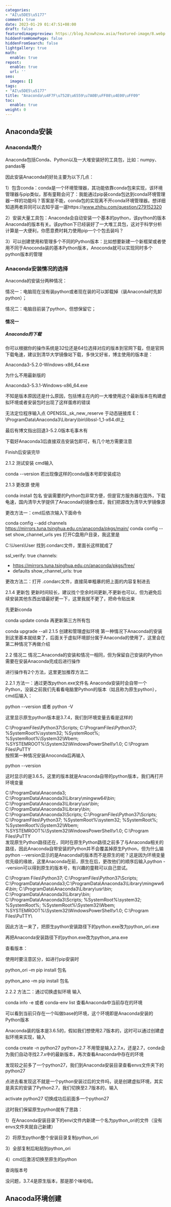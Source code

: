 ```yaml
---
categories:
- "AI\u5DE5\u5177"
comment: true
date: 2023-01-29 01:47:51+08:00
draft: false
featuredimagepreview: https://blog.hzxwhzxw.asia/featured-image/8.webp
hiddenFromHomePage: false
hiddenFromSearch: false
lightgallery: true
math:
  enable: true
repost:
  enable: true
  url: ''
seo:
  images: []
tags:
- "AI\u5DE5\u5177"
title: "Anaconda\u4F7F\u7528\u6559\u7A0B\uFF08\u4E00\uFF09"
toc:
  enable: true
weight: 0
---
```

<!--more-->

## Anaconda安装

### Anaconda简介
Anaconda包括Conda、Python以及一大堆安装好的工具包，比如：numpy、pandas等

因此安装Anaconda的好处主要为以下几点：

1）包含conda：conda是一个环境管理器，其功能依靠conda包来实现，该环境管理器与pip类似，那有童鞋会问了：我能通过pip装conda包达到conda环境管理器一样的功能吗？答案是不能，conda包的实现离不开conda环境管理器。想详细知道两者异同可以去知乎遛一遛https://www.zhihu.com/question/279152320

2）安装大量工具包：Anaconda会自动安装一个基本的python，该python的版本Anaconda的版本有关。该python下已经装好了一大堆工具包，这对于科学分析计算是一大便利，你愿意费时耗力使用pip一个个包去装吗？

3）可以创建使用和管理多个不同的Python版本：比如想要新建一个新框架或者使用不同于Anoconda装的基本Python版本，Anoconda就可以实现同时多个python版本的管理

### Anaconda安装情况的选择
Anaconda的安装分两种情况：

情况一：电脑现在没有装python或者现在装的可以卸载掉（装Anaconda时先卸python）；

情况二：电脑目前装了python，但想保留它；

#### 情况一
##### Anaconda的下载
你可以根据你的操作系统是32位还是64位选择对应的版本到官网下载，但是官网下载龟速，建议到清华大学镜像站下载，多快又好省，博主使用的版本是：

Anaconda3-5.2.0-Windows-x86_64.exe

为什么不用最新版的

Anaconda3-5.3.1-Windows-x86_64.exe

不知是版本原因还是什么原因，包括博主在内的一大堆使用这个最新版本在构建虚拟环境或者安装包时出现了这样蛋疼的错误

无法定位程序输入点 OPENSSL_sk_new_reserve 于动态链接库 E：\ProgramData\Anaconda3\Library\bin\libssl-1_1-x64.dll上

最后有博文指出回退3-5.2.0版本毛事木有

下载好Anaconda3后直接双击安装包即可，有几个地方需要注意











Finish后安装完毕

2.1.2 测试安装
cmd输入

conda --version
若出现像这样的conda版本号即安装成功



2.1.3 更改源
使用

conda install 包名
安装需要的Python包非常方便，但是官方服务器在国外，下载龟速，国内清华大学提供了Anaconda的镜像仓库，我们把源改为清华大学镜像源

更改方法一：cmd后依次输入下面命令

conda config --add channels https://mirrors.tuna.tsinghua.edu.cn/anaconda/pkgs/main/
conda config --set show_channel_urls yes
打开C盘用户目录，我这里是

C:\Users\User
找到.condarc文件，里面长这样就成了

ssl_verify: true
channels:
  - https://mirrors.tuna.tsinghua.edu.cn/anaconda/pkgs/free/
  - defaults
show_channel_urls: true

更改方法二：打开 .condarc文件，直接简单粗暴的把上面的内容复制进去

2.1.4 更新包
更新时间较长，建议找个空余时间更新,不更新也可以，但为避免后续安装其他东西出错最好更一下，这里我就不更了，把命令贴出来

先更新conda

conda update conda
再更新第三方所有包

conda upgrade --all
2.1.5 创建和管理虚拟环境
第一种情况下Anaconda的安装到这里基本就结束了，后面关于虚拟环境部分属于Anaconda的使用了，这里会在第二种情况下再做介绍

2.2 情况二
情况二Anaconda的安装和情况一相同，但为保留自己安装的Python需要在安装Anaconda完成后进行操作

进行操作有2个方法，这里更加推荐方法二

2.2.1 方法一：通过更改python.exe文件名
Anaconda安装时会自带一个Python，没装之前我们先看看电脑里Python的版本（姑且称为原生python），cmd后输入：

python --version 或者 python -V


这里显示原生python版本是3.7.4，我们到环境变量去看是这样的

C:\ProgramFiles\Python37\Scripts\;
C:\ProgramFiles\Python37\;
%SystemRoot%\system32;
%SystemRoot%;
%SystemRoot%\System32\Wbem;
%SYSTEMROOT%\System32\WindowsPowerShell\v1.0\;
C:\Program Files\PuTTY\
按照第一种情况安装Anoconda后再输入

python --version


这时显示的是3.6.5，这里的版本就是Anaconda自带的python版本，我们再打开环境变量

C:\ProgramData\Anaconda3;
C:\ProgramData\Anaconda3\Library\mingww64\bin;
C:\ProgramData\Anaconda3\Library\usr\bin;
C:\ProgramData\Anaconda3\Library\bin;
C:\ProgramData\Anaconda3\Scripts;
C:\ProgramFiles\Python37\Scripts\;
C:\ProgramFiles\Python37\;
%SystemRoot%\system32;
%SystemRoot%;
%SystemRoot%\System32\Wbem;
%SYSTEMROOT%\System32\WindowsPowerShell\v1.0\;
C:\Program Files\PuTTY\
发现原生Python路径还在，同时在原生Python路径之前多了与Anaconda相关的路径，因此Anaconda自带安装的Python并不会覆盖掉原生Python，但为什么输python --version显示的是Anaconda的版本而不是原生的呢？这是因为环境变量优先级的缘故，这里Anaconda在前，原生在后，更改他们的顺序后输入python --version可以得到原生的版本号，有兴趣的童鞋可以自己尝试。

C:\Program Files\Python37;
C:\ProgramFiles\Python37\Scripts\;
C:\ProgramData\Anaconda3;C:\ProgramData\Anaconda3\Library\mingww64\bin;
C:\ProgramData\Anaconda3\Library\usr\bin;
C:\ProgramData\Anaconda3\Library\bin;
C:\ProgramData\Anaconda3\Scripts;
%SystemRoot%\system32;
%SystemRoot%;
%SystemRoot%\System32\Wbem;
%SYSTEMROOT%\System32\WindowsPowerShell\v1.0\;
C:\Program Files\PuTTY\


因此方法一来了，把原生python安装路径下的python.exe改为python_ori.exe



再把Anaconda安装路径下的python.exe改为python_ana.exe



查看版本：



使用时要注意区分，如进行pip安装时

python_ori –m pip install 包名

python_ano –m pip install 包名

2.2.2 方法二：通过切换虚拟环境
输入

conda info -e  或者  conda-env list
查看Anaconda中当前存在的环境



可以看到当前只存在一个叫做base的环境，这个环境即是Anaconda安装的Python版本

Anaconda装的版本是3.6.5的，假如我们想使用2.7版本的，这时可以通过创建虚拟环境来实现，输入

conda create -n python27 python=2.7
不用管是输入2.7.x，还是2.7，conda会为我们自动寻找2.7.x中的最新版本，再次查看Anaconda中存在的环境



发现较之前多了一个python27，我们到Anaconda安装目录查看envs文件夹下的python27



点进去看发现这不就是一个python安装过后的文件吗，说是创建虚拟环境，其实是真实的安装了Python2.7，我们切换至2.7版本的，输入

activate python27
切换成功后前面多一个python27



这时我们保留原生python就有了思路：

1）在Anaconda安装目录下的envi文件内新建一个名为python_ori的文件（没有envs文件夹就自己新建）

2）将原生python整个安装目录复制python_ori



3）全部复制后粘贴到python_ori



4）cmd后激活切换至原生的python



查询版本号



没问题，3.7.4是原生版本，那是那个味哈哈。

## Anacoda环境创建

